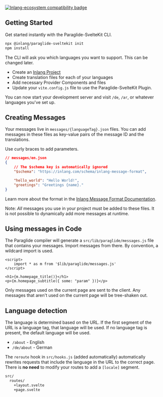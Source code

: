 [![Inlang-ecosystem compatibility badge](https://cdn.jsdelivr.net/gh/opral/monorepo@main/inlang/assets/md-badges/inlang.svg)](https://inlang.com)

## Getting Started

Get started instantly with the Paraglide-SvelteKit CLI.

```bash
npx @inlang/paraglide-sveltekit init
npm install
```

The CLI will ask you which languages you want to support. This can be changed later.

- Create an [Inlang Project](https://inlang.com/documentation/concept/project)
- Create translation files for each of your languages
- Add necessary Provider Components and files
- Update your `vite.config.js` file to use the Paraglide-SvelteKit Plugin.

You can now start your development server and visit `/de`, `/ar`, or whatever languages you've set up.

## Creating Messages

Your messages live in `messages/{languageTag}.json` files. You can add messages in these files as key-value pairs of the message ID and the translations.

Use curly braces to add parameters.

```json
// messages/en.json
{
	// The $schema key is automatically ignored
	"$schema": "https://inlang.com/schema/inlang-message-format",

	"hello_world": "Hello World!",
	"greetings": "Greetings {name}."
}
```

Learn more about the format in the [Inlang Message Format Documentation](https://inlang.com/m/reootnfj/plugin-inlang-messageFormat).

Note: _All_ messages you use in your project must be added to these files. It is not possible to dynamically add more messages at runtime.

## Using messages in Code

The Paraglide compiler will generate a `src/lib/paraglide/messages.js` file that contains your messages. Import messages from there. By convention, a wildcard import is used.

```svelte
<script>
	import * as m from '$lib/paraglide/messages.js'
</script>

<h1>{m.homepage_title()}</h1>
<p>{m.homepage_subtitle({ some: "param" })}</p>
```

Only messages used on the current page are sent to the client. Any messages that aren't used on the current page will be tree-shaken out.

## Language detection

The language is determined based on the URL. If the first segment of the URL is a language tag, that language will be used. If no language tag is present, the default language will be used.

- `/about` - English
- `/de/about` - German

The `reroute` hook in `src/hooks.js` (added automatically) automatically rewrites requests that include the language in the URL to the correct page. There is **no need** to modify your routes to add a `[locale]` segment.

```fs
src/
  routes/
	+layout.svelte
	+page.svelte
```
